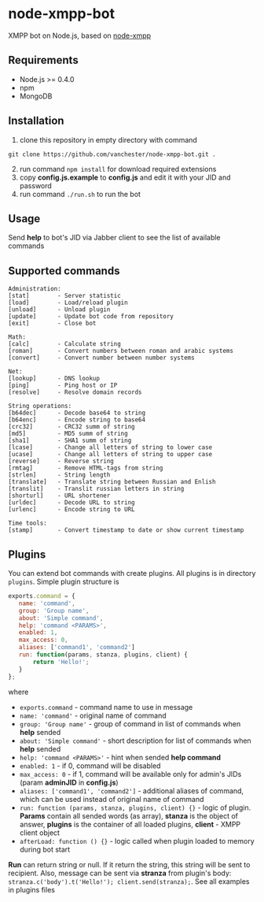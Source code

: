 node-xmpp-bot
=============

XMPP bot on Node.js, based on [node-xmpp](https://github.com/astro/node-xmpp)

Requirements
------------
* Node.js >= 0.4.0
* npm
* MongoDB

Installation
------------
1. clone this repository in empty directory with command
 ```
 git clone https://github.com/vanchester/node-xmpp-bot.git .
 ```
2. run command `npm install` for download required extensions
3. copy **config.js.example** to **config.js** and edit it with your JID and password
4. run command `./run.sh` to run the bot

Usage
-----
Send **help** to bot's JID via Jabber client to see the list of available commands

Supported commands
------------------
 ```
Administration:
 [stat]        - Server statistic
 [load]        - Load/reload plugin
 [unload]      - Unload plugin
 [update]      - Update bot code from repository
 [exit]        - Close bot

Math:
 [calc]        - Calculate string
 [roman]       - Convert numbers between roman and arabic systems
 [convert]     - Convert number between number systems

Net:
 [lookup]      - DNS lookup
 [ping]        - Ping host or IP
 [resolve]     - Resolve domain records

String operations:
 [b64dec]      - Decode base64 to string
 [b64enc]      - Encode string to base64
 [crc32]       - CRC32 summ of string
 [md5]         - MD5 summ of string
 [sha1]        - SHA1 summ of string
 [lcase]       - Change all letters of string to lower case
 [ucase]       - Change all letters of string to upper case
 [reverse]     - Reverse string
 [rmtag]       - Remove HTML-tags from string
 [strlen]      - String length
 [translate]   - Translate string between Russian and Enlish
 [translit]    - Translit russian letters in string
 [shorturl]    - URL shortener
 [urldec]      - Decode URL to string
 [urlenc]      - Encode string to URL

Time tools:
 [stamp]       - Convert timestamp to date or show current timestamp
 ```

Plugins
-------
You can extend bot commands with create plugins. All plugins is in directory `plugins`. Simple plugin structure is
 ```javascript
 exports.command = {
    name: 'command',
    group: 'Group name',
    about: 'Simple command',
    help: 'command <PARAMS>',
    enabled: 1,
    max_access: 0,
    aliases: ['command1', 'command2']
    run: function(params, stanza, plugins, client) {
        return 'Hello!';
    }
};
 ```

where
* `exports.command` - command name to use in message
* `name: 'command'` - original name of command
* `group: 'Group name'` - group of command in list of commands when **help** sended
* `about: 'Simple command'` - short description for list of commands when **help** sended
* `help: 'command <PARAMS>'` - hint when sended **help command**
* `enabled: 1` - if 0, command will be disabled
* `max_access: 0` - if 1, command will be available only for admin's JIDs (param **adminJID** in **config.js**)
* `aliases: ['command1', 'command2']` - additional aliases of command, which can be used instead of original name of command
* `run: function (params, stanza, plugins, client) {}` - logic of plugin. **Params** contain all sended words (as array), **stanza** is the object of answer, **plugins** is the container of all loaded plugins, **client** - XMPP client object
* `afterLoad: function () {}` - logic called when plugin loaded to memory during bot start 

**Run** can return string or null. If it return the string, this string will be sent to recipient. 
Also, message can be sent via **stranza** from plugin's body: `stranza.c('body').t('Hello!'); client.send(stranza);`. 
See all examples in plugins files
